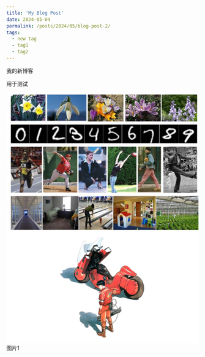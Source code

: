 ```yaml
---
title: 'My Blog Post'
date: 2024-05-04
permalink: /posts/2024/05/blog-post-2/
tags:
  - new tag
  - tag1
  - tag2
---
```


我的新博客

用于测试

![](../images/2024-05-04-19-23-43-image.png)
![](../images/41916dc4c54e489460a927e429d51798f9105d3e.jpg)
图片1
